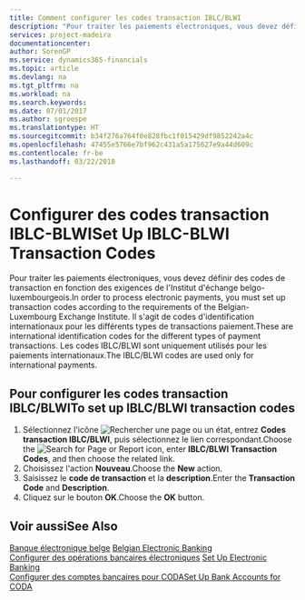 ```yaml
---
title: Comment configurer les codes transaction IBLC/BLWI
description: "Pour traiter les paiements électroniques, vous devez définir des codes de transaction en fonction des exigences de l'Institut d'échange belgo-luxembourgeois."
services: project-madeira
documentationcenter: 
author: SorenGP
ms.service: dynamics365-financials
ms.topic: article
ms.devlang: na
ms.tgt_pltfrm: na
ms.workload: na
ms.search.keywords: 
ms.date: 07/01/2017
ms.author: sgroespe
ms.translationtype: HT
ms.sourcegitcommit: b34f276a764f0e828fbc1f015429df9852242a4c
ms.openlocfilehash: 47455e5766e7bf962c431a5a175627e9a44d609c
ms.contentlocale: fr-be
ms.lasthandoff: 03/22/2018

---
```

# <a name="set-up-iblc-blwi-transaction-codes"></a><span data-ttu-id="06c41-103">Configurer des codes transaction IBLC-BLWI</span><span class="sxs-lookup"><span data-stu-id="06c41-103">Set Up IBLC-BLWI Transaction Codes</span></span>
<span data-ttu-id="06c41-104">Pour traiter les paiements électroniques, vous devez définir des codes de transaction en fonction des exigences de l'Institut d'échange belgo-luxembourgeois.</span><span class="sxs-lookup"><span data-stu-id="06c41-104">In order to process electronic payments, you must set up transaction codes according to the requirements of the Belgian-Luxembourg Exchange Institute.</span></span> <span data-ttu-id="06c41-105">Il s'agit de codes d'identification internationaux pour les différents types de transactions paiement.</span><span class="sxs-lookup"><span data-stu-id="06c41-105">These are international identification codes for the different types of payment transactions.</span></span> <span data-ttu-id="06c41-106">Les codes IBLC/BLWI sont uniquement utilisés pour les paiements internationaux.</span><span class="sxs-lookup"><span data-stu-id="06c41-106">The IBLC/BLWI codes are used only for international payments.</span></span>  

## <a name="to-set-up-iblcblwi-transaction-codes"></a><span data-ttu-id="06c41-107">Pour configurer les codes transaction IBLC/BLWI</span><span class="sxs-lookup"><span data-stu-id="06c41-107">To set up IBLC/BLWI transaction codes</span></span>  

1.  <span data-ttu-id="06c41-108">Sélectionnez l'icône ![Rechercher une page ou un état](../../media/ui-search/search_small.png "icône Rechercher une page ou un état"), entrez **Codes transaction IBLC/BLWI**, puis sélectionnez le lien correspondant.</span><span class="sxs-lookup"><span data-stu-id="06c41-108">Choose the ![Search for Page or Report](../../media/ui-search/search_small.png "Search for Page or Report icon") icon, enter **IBLC/BLWI Transaction Codes**, and then choose the related link.</span></span>  
2.  <span data-ttu-id="06c41-109">Choisissez l'action **Nouveau**.</span><span class="sxs-lookup"><span data-stu-id="06c41-109">Choose the **New** action.</span></span>  
3.  <span data-ttu-id="06c41-110">Saisissez le **code de transaction** et la **description**.</span><span class="sxs-lookup"><span data-stu-id="06c41-110">Enter the **Transaction Code** and **Description**.</span></span>  
4.  <span data-ttu-id="06c41-111">Cliquez sur le bouton **OK**.</span><span class="sxs-lookup"><span data-stu-id="06c41-111">Choose the **OK** button.</span></span>  

## <a name="see-also"></a><span data-ttu-id="06c41-112">Voir aussi</span><span class="sxs-lookup"><span data-stu-id="06c41-112">See Also</span></span>  
 <span data-ttu-id="06c41-113">[Banque électronique belge](belgian-electronic-banking.md) </span><span class="sxs-lookup"><span data-stu-id="06c41-113">[Belgian Electronic Banking](belgian-electronic-banking.md) </span></span>  
 <span data-ttu-id="06c41-114">[Configurer des opérations bancaires électroniques](how-to-set-up-electronic-banking.md) </span><span class="sxs-lookup"><span data-stu-id="06c41-114">[Set Up Electronic Banking](how-to-set-up-electronic-banking.md) </span></span>  
 [<span data-ttu-id="06c41-115">Configurer des comptes bancaires pour CODA</span><span class="sxs-lookup"><span data-stu-id="06c41-115">Set Up Bank Accounts for CODA</span></span>](how-to-set-up-bank-accounts-for-coda.md)

